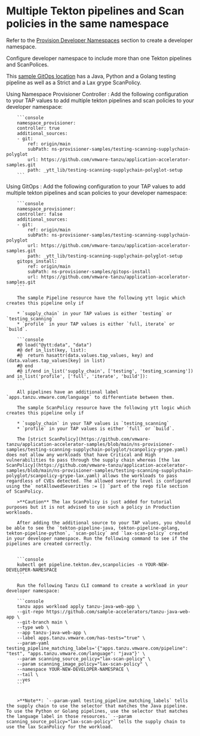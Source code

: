 # Multiple Tekton pipelines and Scan policies in the same namespace

Refer to the [Provision Developer Namespaces](provision-developer-ns.md) section to create a developer namespace.

Configure developer namespace to include more than one Tekton pipelines and ScanPolices.

This [sample GitOps location](https://github.com/vmware-tanzu/application-accelerator-samples/tree/main/ns-provisioner-samples/testing-scanning-supplychain-polyglot) has a Java, Python and a Golang testing pipeline as well as a Strict and a Lax grype ScanPolicy.

Using Namespace Provisioner Controller
: Add the following configuration to your TAP values to add multiple tekton pipelines and scan policies to your developer namespace:

        ```console
        namespace_provisioner:
        controller: true
        additional_sources:
        - git:
            ref: origin/main
            subPath: ns-provisioner-samples/testing-scanning-supplychain-polyglot
            url: https://github.com/vmware-tanzu/application-accelerator-samples.git
            path: _ytt_lib/testing-scanning-supplychain-polyglot-setup
        ```

Using GitOps
: Add the following configuration to your TAP values to add multiple tekton pipelines and scan policies to your developer namespace:

        ```console
        namespace_provisioner:
        controller: false
        additional_sources:
        - git:
            ref: origin/main
            subPath: ns-provisioner-samples/testing-scanning-supplychain-polyglot
            url: https://github.com/vmware-tanzu/application-accelerator-samples.git
            path: _ytt_lib/testing-scanning-supplychain-polyglot-setup
        gitops_install:
            ref: origin/main
            subPath: ns-provisioner-samples/gitops-install
            url: https://github.com/vmware-tanzu/application-accelerator-samples.git
        ```

        The sample Pipeline resource have the following ytt logic which creates this pipeline only if

        * `supply_chain` in your TAP values is either `testing` or `testing_scanning`
        * `profile` in your TAP values is either `full, iterate` or `build`.

        ```console
        #@ load("@ytt:data", "data")
        #@ def in_list(key, list):
        #@  return hasattr(data.values.tap_values, key) and (data.values.tap_values[key] in list)
        #@ end
        #@ if/end in_list('supply_chain', ['testing', 'testing_scanning']) and in_list('profile', ['full', 'iterate', 'build']):
        ```

        All pipelines have an additional label `apps.tanzu.vmware.com/language` to differentiate between them.

        The sample ScanPolicy resource have the following ytt logic which creates this pipeline only if

        * `supply_chain` in your TAP values is `testing_scanning`
        * `profile` in your TAP values is either `full` or `build`.

        The [strict ScanPolicy](https://github.com/vmware-tanzu/application-accelerator-samples/blob/main/ns-provisioner-samples/testing-scanning-supplychain-polyglot/scanpolicy-grype.yaml) does not allow any workloads that have Critical and High vulnerabilities to pass through the supply chain whereas [the lax ScanPolicy](https://github.com/vmware-tanzu/application-accelerator-samples/blob/main/ns-provisioner-samples/testing-scanning-supplychain-polyglot/scanpolicy-grype-lax.yaml) allows the workloads to pass regardless of CVEs detected. The allowed severity level is configured using the` notAllowedSeverities := [] `part of the rego file section of ScanPolicy.

        >**Caution** The lax ScanPolicy is just added for tutorial purposes but it is not advised to use such a policy in Production workloads.

        After adding the additional source to your TAP values, you should be able to see the `tekton-pipeline-java, tekton-pipeline-golang, tekton-pipeline-python`, `scan-policy` and `lax-scan-policy` created in your developer namespace. Run the following command to see if the pipelines are created correctly.


        ```console
        kubectl get pipeline.tekton.dev,scanpolicies -n YOUR-NEW-DEVELOPER-NAMESPACE
        ```

        Run the following Tanzu CLI command to create a workload in your developer namespace:

        ```console
        tanzu apps workload apply tanzu-java-web-app \
        --git-repo https://github.com/sample-accelerators/tanzu-java-web-app \
        --git-branch main \
        --type web \
        --app tanzu-java-web-app \
        --label apps.tanzu.vmware.com/has-tests="true" \
        --param-yaml testing_pipeline_matching_labels='{"apps.tanzu.vmware.com/pipeline": "test", "apps.tanzu.vmware.com/language": "java"}' \
        --param scanning_source_policy="lax-scan-policy" \
        --param scanning_image_policy="lax-scan-policy" \
        --namespace YOUR-NEW-DEVELOPER-NAMESPACE \
        --tail \
        --yes
        ```


        >**Note**: `--param-yaml testing_pipeline_matching_labels` tells the supply chain to use the selector that matches the Java pipeline. To use the Python or Golang pipelines, use the selector that matches the language label in those resources.` --param scanning_source_policy="lax-scan-policy"` tells the supply chain to use the lax ScanPolicy for the workload.
